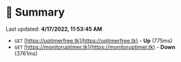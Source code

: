 # 📖 Summary
Last updated: **4/17/2022, 11:53:45 AM**

- `GET` [https://uptimerfree.tk](https://uptimerfree.tk) - **Up** (775ms)
- `GET` [https://monitoruptimer.tk](https://monitoruptimer.tk) - **Down** (3761ms)
